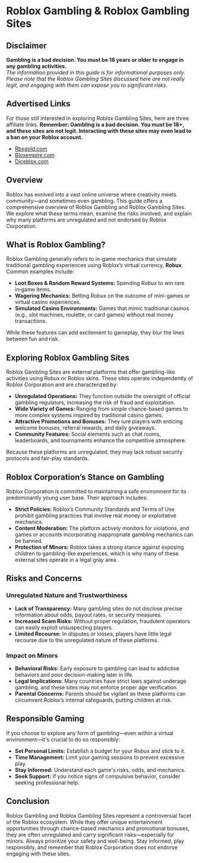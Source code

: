 # Roblox Gambling & Roblox Gambling Sites

## Disclaimer
**Gambling is a bad decision. You must be 18 years or older to engage in any gambling activities.**  
*The information provided in this guide is for informational purposes only. Please note that the Roblox Gambling Sites discussed here are not really legit, and engaging with them can expose you to significant risks.*

## Advertised Links
For those still interested in exploring Roblox Gambling Sites, here are three affiliate links. **Remember: Gambling is a bad decision. You must be 18+, and these sites are not legit. Interacting with these sites may even lead to a ban on your Roblox account.**

- [Rbxgold.com](https://rbxgold.com/r/Roblox9)
- [Bloxempire.com](https://bloxempire.com/a/Roblox9)
- [Diceblox.com](https://diceblox.com/r/roblox9)

## Overview
Roblox has evolved into a vast online universe where creativity meets community—and sometimes even gambling. This guide offers a comprehensive overview of Roblox Gambling and Roblox Gambling Sites. We explore what these terms mean, examine the risks involved, and explain why many platforms are unregulated and not endorsed by Roblox Corporation.

## What is Roblox Gambling?
Roblox Gambling generally refers to in-game mechanics that simulate traditional gambling experiences using Roblox’s virtual currency, **Robux**. Common examples include:

- **Loot Boxes & Random Reward Systems:** Spending Robux to win rare in‑game items.
- **Wagering Mechanics:** Betting Robux on the outcome of mini-games or virtual casino experiences.
- **Simulated Casino Environments:** Games that mimic traditional casinos (e.g., slot machines, roulette, or card games) without real money transactions.

While these features can add excitement to gameplay, they blur the lines between fun and risk.

## Exploring Roblox Gambling Sites
Roblox Gambling Sites are external platforms that offer gambling-like activities using Robux or Roblox skins. These sites operate independently of Roblox Corporation and are characterized by:

- **Unregulated Operations:** They function outside the oversight of official gambling regulators, increasing the risk of fraud and exploitation.
- **Wide Variety of Games:** Ranging from simple chance-based games to more complex systems inspired by traditional casino games.
- **Attractive Promotions and Bonuses:** They lure players with enticing welcome bonuses, referral rewards, and daily giveaways.
- **Community Features:** Social elements such as chat rooms, leaderboards, and tournaments enhance the competitive atmosphere.

Because these platforms are unregulated, they may lack robust security protocols and fair-play standards.

## Roblox Corporation’s Stance on Gambling
Roblox Corporation is committed to maintaining a safe environment for its predominantly young user base. Their approach includes:

- **Strict Policies:** Roblox’s Community Standards and Terms of Use prohibit gambling practices that involve real money or exploitative mechanics.
- **Content Moderation:** The platform actively monitors for violations, and games or accounts incorporating inappropriate gambling mechanics can be banned.
- **Protection of Minors:** Roblox takes a strong stance against exposing children to gambling-like experiences, which is why many of these external sites operate in a legal gray area.

## Risks and Concerns
### Unregulated Nature and Trustworthiness
- **Lack of Transparency:** Many gambling sites do not disclose precise information about odds, payout rates, or security measures.
- **Increased Scam Risks:** Without proper regulation, fraudulent operators can easily exploit unsuspecting players.
- **Limited Recourse:** In disputes or losses, players have little legal recourse due to the unregulated nature of these platforms.

### Impact on Minors
- **Behavioral Risks:** Early exposure to gambling can lead to addictive behaviors and poor decision-making later in life.
- **Legal Implications:** Many countries have strict laws against underage gambling, and these sites may not enforce proper age verification.
- **Parental Concerns:** Parents should be vigilant as these platforms can circumvent Roblox’s internal safeguards, putting children at risk.

## Responsible Gaming
If you choose to explore any form of gambling—even within a virtual environment—it's crucial to do so responsibly:

- **Set Personal Limits:** Establish a budget for your Robux and stick to it.
- **Time Management:** Limit your gaming sessions to prevent excessive play.
- **Stay Informed:** Understand each game's risks, odds, and mechanics.
- **Seek Support:** If you notice signs of compulsive behavior, consider seeking professional help.

## Conclusion
Roblox Gambling and Roblox Gambling Sites represent a controversial facet of the Roblox ecosystem. While they offer unique entertainment opportunities through chance-based mechanics and promotional bonuses, they are often unregulated and carry significant risks—especially for minors. Always prioritize your safety and well-being. Stay informed, play responsibly, and remember that Roblox Corporation does not endorse engaging with these sites.
